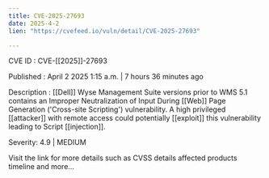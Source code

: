 ```yaml
---
title: CVE-2025-27693
date: 2025-4-2
lien: "https://cvefeed.io/vuln/detail/CVE-2025-27693"

---
```


CVE ID : CVE-[[2025]]-27693

Published :  April 2
2025
1:15 a.m. | 7 hours
36 minutes ago

Description :  [[Dell]] Wyse Management Suite
versions prior to WMS 5.1
contains an Improper Neutralization of Input During  [[Web]] Page Generation ('Cross-site Scripting') vulnerability. A high privileged  [[attacker]] with remote access could potentially  [[exploit]] this vulnerability
leading to Script  [[injection]].

Severity: 4.9 | MEDIUM

Visit the link for more details
such as CVSS details
affected products
timeline
and more...
